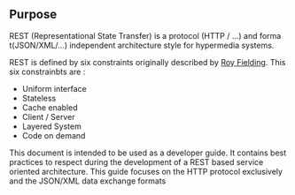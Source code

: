 
## Purpose


REST (Representational State Transfer) is a protocol (HTTP / ...) and forma t(JSON/XML/...) independent architecture style for hypermedia systems.

REST is defined by six constraints originally described by [Roy Fielding](https://www.ics.uci.edu/~fielding/pubs/dissertation/fielding_dissertation.pdf). This six constrainbts are :
-  Uniform interface
-  Stateless
-  Cache enabled
-  Client / Server
-  Layered System
-  Code on demand

This document is intended to be used as a developer guide. It contains best practices to respect during the development of a REST based service oriented architecture. This guide focuses on the HTTP protocol exclusively and the JSON/XML data exchange formats

